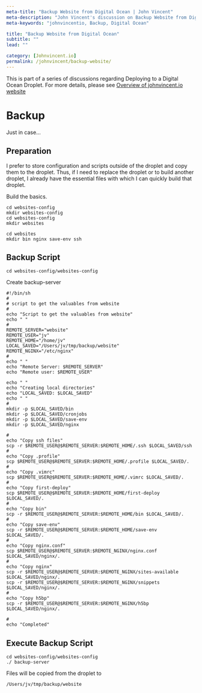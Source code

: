 ```yaml
---
meta-title: "Backup Website from Digital Ocean | John Vincent"
meta-description: "John Vincent's discussion on Backup Website from Digital Ocean"
meta-keywords: "johnvincentio, Backup, Digital Ocean"

title: "Backup Website from Digital Ocean"
subtitle: ""
lead: ""

category: [Johnvincent.io]
permalink: /johnvincent/backup-website/
---
```


This is part of a series of discussions regarding Deploying to a Digital Ocean Droplet. For more details, please see
[Overview of johnvincent.io website](/johnvincent/overview/)

<!-- end -->

# Backup

Just in case...

## Preparation

I prefer to store configuration and scripts outside of the droplet and copy them to the droplet. Thus, if I need to replace the droplet or to build another droplet, I already have the essential files with which I can quickly build that droplet.

Build the basics.

```
cd websites-config
mkdir websites-config
cd websites-config
mkdir websites

cd websites
mkdir bin nginx save-env ssh
```

## Backup Script

```
cd websites-config/websites-config
```

Create backup-server

```
#!/bin/sh
#
# script to get the valuables from website
#
echo "Script to get the valuables from website"
echo " "
#
REMOTE_SERVER="website"
REMOTE_USER="jv"
REMOTE_HOME="/home/jv"
LOCAL_SAVED="/Users/jv/tmp/backup/website"
REMOTE_NGINX="/etc/nginx"
#
echo " "
echo "Remote Server: $REMOTE_SERVER"
echo "Remote user: $REMOTE_USER"

echo " "
echo "Creating local directories"
echo "LOCAL_SAVED: $LOCAL_SAVED"
echo " "
#
mkdir -p $LOCAL_SAVED/bin
mkdir -p $LOCAL_SAVED/cronjobs
mkdir -p $LOCAL_SAVED/save-env
mkdir -p $LOCAL_SAVED/nginx

#
echo "Copy ssh files"
scp -r $REMOTE_USER@$REMOTE_SERVER:$REMOTE_HOME/.ssh $LOCAL_SAVED/ssh
#
echo "Copy .profile"
scp $REMOTE_USER@$REMOTE_SERVER:$REMOTE_HOME/.profile $LOCAL_SAVED/.
#
echo "Copy .vimrc"
scp $REMOTE_USER@$REMOTE_SERVER:$REMOTE_HOME/.vimrc $LOCAL_SAVED/.
#
echo "Copy first-deploy"
scp $REMOTE_USER@$REMOTE_SERVER:$REMOTE_HOME/first-deploy $LOCAL_SAVED/.
#
echo "Copy bin"
scp -r $REMOTE_USER@$REMOTE_SERVER:$REMOTE_HOME/bin $LOCAL_SAVED/.
#
echo "Copy save-env"
scp -r $REMOTE_USER@$REMOTE_SERVER:$REMOTE_HOME/save-env $LOCAL_SAVED/.
#
echo "Copy nginx.conf"
scp $REMOTE_USER@$REMOTE_SERVER:$REMOTE_NGINX/nginx.conf $LOCAL_SAVED/nginx/.
#
echo "Copy nginx"
scp -r $REMOTE_USER@$REMOTE_SERVER:$REMOTE_NGINX/sites-available $LOCAL_SAVED/nginx/.
scp -r $REMOTE_USER@$REMOTE_SERVER:$REMOTE_NGINX/snippets $LOCAL_SAVED/nginx/.
#
echo "Copy h5bp"
scp -r $REMOTE_USER@$REMOTE_SERVER:$REMOTE_NGINX/h5bp $LOCAL_SAVED/nginx/.

#
echo "Completed"
```

## Execute Backup Script

```
cd websites-config/websites-config
./ backup-server
```

Files will be copied from the droplet to

```
/Users/jv/tmp/backup/website
```

